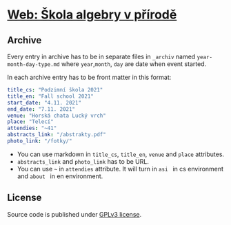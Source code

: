 # [Web: Škola algebry v přírodě](https://www.karlin.mff.cuni.cz/~skolavprirode/)

## Archive
Every entry in archive has to be in separate files in `_archiv` named `year-month-day-type.md` where `year`,`month`, `day` are date when event started.

In each archive entry has to be front matter in this format:
```yml
title_cs: "Podzimní škola 2021"
title_en: "Fall school 2021"
start_date: "4.11. 2021"
end_date: "7.11. 2021"
venue: "Horská chata Lucký vrch"
place: "Telecí"
attendies: "~41"
abstracts_link: "/abstrakty.pdf"
photo_link: "/fotky/"
```

- You can use markdown in `title_cs`, `title_en`, `venue` and `place` attributes.
- `abstracts_link` and `photo_link` has to be URL.
- You can use `~` in `attendies` attribute. It will turn in `asi ` in cs environment and `about ` in en environment.


## License
Source code is published under [GPLv3 license](https://github.com/ondrachwiedziuk/skolavprirodenew/blob/main/LICENSE).

